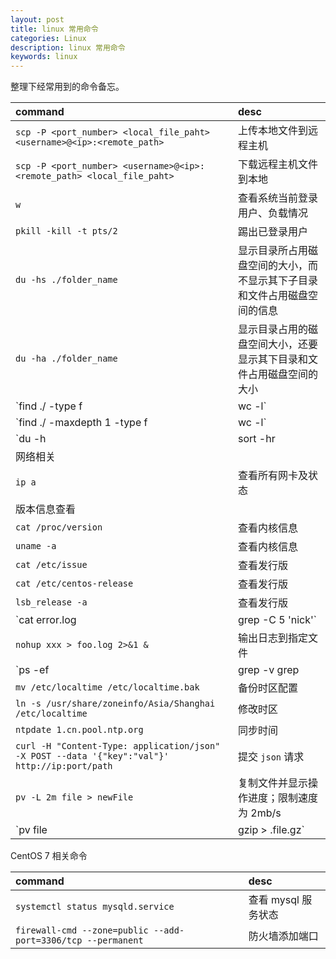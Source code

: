 ```yaml
---
layout: post
title: linux 常用命令
categories: Linux
description: linux 常用命令
keywords: linux
---
```


整理下经常用到的命令备忘。

| command                         | desc |
|:--------------------------------|:------------|
| `scp -P <port_number> <local_file_paht> <username>@<ip>:<remote_path>`| 上传本地文件到远程主机 |
| `scp -P <port_number> <username>@<ip>:<remote_path> <local_file_paht>`| 下载远程主机文件到本地 |
| `w`                      | 查看系统当前登录用户、负载情况              |
| `pkill -kill -t pts/2`  | 踢出已登录用户 |
| `du -hs ./folder_name`  | 显示目录所占用磁盘空间的大小，而不显示其下子目录和文件占用磁盘空间的信息 |
| `du -ha ./folder_name`  | 显示目录占用的磁盘空间大小，还要显示其下目录和文件占用磁盘空间的大小 |
| `find ./ -type f|wc -l` | 显示目录以及子目录文件数量 |
| `find ./ -maxdepth 1 -type f|wc -l` | 只想查找当前目录的文件数量 |
| `du -h |sort -hr|head -20` | 按大小排序当前路径文件大小 |
| 网络相关 | |
| `ip a` | 查看所有网卡及状态 |
| 版本信息查看||
| `cat /proc/version` | 查看内核信息 |
| `uname -a` | 查看内核信息 |
| `cat /etc/issue` | 查看发行版 |
| `cat /etc/centos-release` | 查看发行版 |
| `lsb_release -a` | 查看发行版 |
| `cat error.log | grep -C 5 'nick'`| grep 查看日志|
| `nohup xxx > foo.log 2>&1 &` | 输出日志到指定文件 |
| `ps -ef |grep -v grep|grep tomcat |awk '{print $2}'|xargs kill -9` | 杀进程 |
| `mv /etc/localtime /etc/localtime.bak` | 备份时区配置 |
| `ln -s /usr/share/zoneinfo/Asia/Shanghai  /etc/localtime` | 修改时区 |
| `ntpdate 1.cn.pool.ntp.org` | 同步时间 |
| `curl -H "Content-Type: application/json" -X POST --data '{"key":"val"}' http://ip:port/path` | 提交 `json` 请求 |
| `pv -L 2m file > newFile`| 复制文件并显示操作进度；限制速度为 2mb/s |
| `pv file | gzip > .file.gz`| 压缩文件并显示进度 |

CentOS 7 相关命令

|command | desc |
|:-------|:---|
| `systemctl status mysqld.service` | 查看 mysql 服务状态 |
| `firewall-cmd --zone=public --add-port=3306/tcp --permanent` | 防火墙添加端口|
